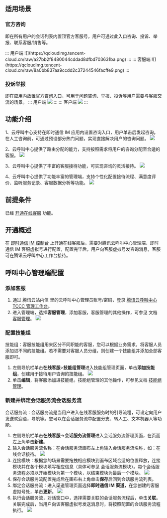 ## 适用场景
### 官方咨询
即在所有用户的会话列表内置顶官方客服号，用户可通过此入口咨询、投诉、举报、联系客服/销售等。

<dx-tabs>
::: 用户端
![](https://qcloudimg.tencent-cloud.cn/raw/a27bb2f8480044cddad8dfbd703631ba.png)
:::
::: 客服端
![](https://qcloudimg.tencent-cloud.cn/raw/8a0bb837aa9ccdd2c37244546facffe9.png)
:::
</dx-tabs>


### 投诉举报
即在应用内放置官方咨询入口，可用于问题咨询、举报、投诉等用户需要与客服交流的场景。
<dx-tabs>
::: 用户端
![](https://qcloudimg.tencent-cloud.cn/raw/2f47826cd985ba9748b2191c7cc13394.png)
:::
::: 客户端
![](https://qcloudimg.tencent-cloud.cn/raw/05dd3b2e958c6ce97d0afc9e2e5b27ad.png)
:::
</dx-tabs>

## 功能介绍
1、云呼叫中心支持在即时通信 IM 应用内设置咨询入口，用户单击后发起咨询。
在人工咨询前，可通过预设部分热门问题，实现直接解决用户的咨询问题。
![](https://qcloudimg.tencent-cloud.cn/raw/3689bbc38f484642c31947b0a1225606.png)

2、云呼叫中心提供了路由分配的能力，支持按照需求将用户的咨询分配至合适的客服。
![](https://qcloudimg.tencent-cloud.cn/raw/a4a6036fa45bfe8bb70b95661f9540da.png)

3、云呼叫中心提供了丰富的客服接待功能，可实现咨询的灵活接待。
![](https://qcloudimg.tencent-cloud.cn/raw/01b648b768164f650e340442a06ea84b.png)

4、云呼叫中心提供了功能丰富的管理端，支持个性化配置接待流程、满意度评价、监听服务记录、客服数据分析等功能。
![](https://qcloudimg.tencent-cloud.cn/raw/0aaebcbd88da5d5264642219b3a37aad.png)

## 前提条件
已经 [开通在线客服](https://cloud.tencent.com/document/product/269/79100) 功能。

## 开通概述
在 [即时通信 IM 控制台](https://console.cloud.tencent.com/im) 上开通在线客服后，需要对腾讯云呼叫中心管理端、即时通信 IM 客服虚拟号进行配置，配置完毕后，用户向客服虚拟号发咨询消息，客服可在腾讯云呼叫中心工作台接待。

## 呼叫中心管理端配置

### 添加客服
1. 通过 腾讯云站内信 里的云呼叫中心管理员账号/密码，登录 [腾讯云呼叫中心 TCCC 管理工作台](https://cloud.tencent.com/document/product/679/73497#logintccc)。
2. 进入管理端，选择**客服管理**，添加客服，客服管理的其他操作，可参见 文档 [客服管理](https://cloud.tencent.com/document/product/679/73528)。
![](https://qcloudimg.tencent-cloud.cn/raw/48e8d9ccfe31530ba57ea62b743c7793.png)

###  配置技能组
技能组：客服技能组用来区分不同职能的客服，您可以根据业务需求，将客服人员添加进不同的技能组。若不需要对客服人员分组，则创建一个技能组并添加全部客服即可。
1. 左侧导航栏单击**在线客服**>**技能组管理**进入技能组管理页面，单击**添加技能组**，创建用于接待用户咨询的技能组。
![](https://qcloudimg.tencent-cloud.cn/raw/004e8ffd5d495e1caf3660b2960d46a6.png)
2. 单击**编辑**，将客服添加进技能组。技能组管理的其他操作，可参见文档 [技能组管理](https://cloud.tencent.com/document/product/679/76159)。

### 新建并绑定会话服务流会话服务流
会话服务流：会话服务流是当用户进入在线客服服务时的引导流程，可设定向用户发送欢迎语，导航等。您可以在会话服务流中配置分支、转人工、文本机器人等功能。

1. 左侧导航栏单击**在线客服**->**会话服务流管理**进入会话服务流管理页面，在页面左上角单击**新建**。
2. 输入会话服务流名称：在会话服务流画布左上角输入会话服务流名称，如：在线会话接待。
![](https://qcloudimg.tencent-cloud.cn/raw/5da581f9fcb988e828b8b21117e7d91c.png)
3. 连接模块：根据您的场景需要拖拽相应模块到画布区域合适的位置释放，连接模块并在各个模块填写相应信息（具体可参见 会话服务流模块）。每个会话服务流程必须以开始模块为第一个模块，以结束模块为最后一个模块。
![](https://qcloudimg.tencent-cloud.cn/raw/81b3c7f975d6f5f7090c265356a2231d.png)
4. 保存会话服务流配置完成后在画布右上角单击**保存**后回到会话服务流列表。
5. 绑定会话服务流：进入渠道管理页面选择**即时通信 IM 渠道**，在您创建的客服虚拟号处，单击**更新**。
![](https://qcloudimg.tencent-cloud.cn/raw/73a13eee7e54dac242010385b142b354.png)
6. 执行会话服务流，对话窗口中，选择需要关联的会话服务流程后，单击**关联**。关联完成后，当用户向该客服虚拟号发送消息时，将按照配置的会话服务流程执行。
![](https://qcloudimg.tencent-cloud.cn/raw/982daa2b4011e693162f7ee461bea69a.png)

